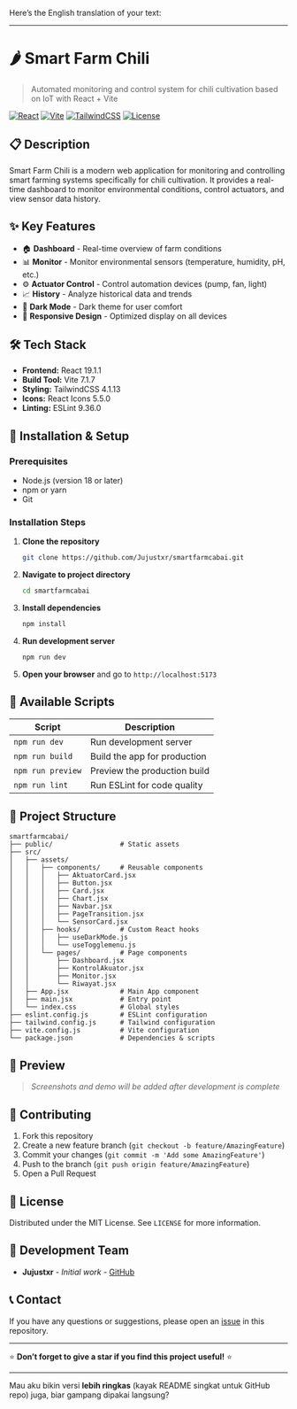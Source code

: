 Here’s the English translation of your text:

---

# 🌶️ Smart Farm Chili

> Automated monitoring and control system for chili cultivation based on IoT with React + Vite

[![React](https://img.shields.io/badge/React-19.1.1-61DAFB?style=flat-square\&logo=react)](https://reactjs.org/)
[![Vite](https://img.shields.io/badge/Vite-7.1.7-646CFF?style=flat-square\&logo=vite)](https://vitejs.dev/)
[![TailwindCSS](https://img.shields.io/badge/Tailwind-4.1.13-38B2AC?style=flat-square\&logo=tailwind-css)](https://tailwindcss.com/)
[![License](https://img.shields.io/badge/License-MIT-green?style=flat-square)](LICENSE)

## 📋 Description

Smart Farm Chili is a modern web application for monitoring and controlling smart farming systems specifically for chili cultivation. It provides a real-time dashboard to monitor environmental conditions, control actuators, and view sensor data history.

## ✨ Key Features

* 🏠 **Dashboard** - Real-time overview of farm conditions
* 📊 **Monitor** - Monitor environmental sensors (temperature, humidity, pH, etc.)
* ⚙️ **Actuator Control** - Control automation devices (pump, fan, light)
* 📈 **History** - Analyze historical data and trends
* 🌙 **Dark Mode** - Dark theme for user comfort
* 📱 **Responsive Design** - Optimized display on all devices

## 🛠️ Tech Stack

* **Frontend:** React 19.1.1
* **Build Tool:** Vite 7.1.7
* **Styling:** TailwindCSS 4.1.13
* **Icons:** React Icons 5.5.0
* **Linting:** ESLint 9.36.0

## 🚀 Installation & Setup

### Prerequisites

* Node.js (version 18 or later)
* npm or yarn
* Git

### Installation Steps

1. **Clone the repository**

   ```bash
   git clone https://github.com/Jujustxr/smartfarmcabai.git
   ```

2. **Navigate to project directory**

   ```bash
   cd smartfarmcabai
   ```

3. **Install dependencies**

   ```bash
   npm install
   ```

4. **Run development server**

   ```bash
   npm run dev
   ```

5. **Open your browser** and go to `http://localhost:5173`

## 📜 Available Scripts

| Script            | Description                  |
| ----------------- | ---------------------------- |
| `npm run dev`     | Run development server       |
| `npm run build`   | Build the app for production |
| `npm run preview` | Preview the production build |
| `npm run lint`    | Run ESLint for code quality  |

## 📁 Project Structure

```
smartfarmcabai/
├── public/                 # Static assets
├── src/
│   ├── assets/
│   │   ├── components/     # Reusable components
│   │   │   ├── AktuatorCard.jsx
│   │   │   ├── Button.jsx
│   │   │   ├── Card.jsx
│   │   │   ├── Chart.jsx
│   │   │   ├── Navbar.jsx
│   │   │   ├── PageTransition.jsx
│   │   │   └── SensorCard.jsx
│   │   ├── hooks/          # Custom React hooks
│   │   │   ├── useDarkMode.js
│   │   │   └── useTogglemenu.js
│   │   └── pages/          # Page components
│   │       ├── Dashboard.jsx
│   │       ├── KontrolAkuator.jsx
│   │       ├── Monitor.jsx
│   │       └── Riwayat.jsx
│   ├── App.jsx             # Main App component
│   ├── main.jsx            # Entry point
│   └── index.css           # Global styles
├── eslint.config.js        # ESLint configuration
├── tailwind.config.js      # Tailwind configuration
├── vite.config.js          # Vite configuration
└── package.json            # Dependencies & scripts
```

## 🎨 Preview

> *Screenshots and demo will be added after development is complete*

## 🤝 Contributing

1. Fork this repository
2. Create a new feature branch (`git checkout -b feature/AmazingFeature`)
3. Commit your changes (`git commit -m 'Add some AmazingFeature'`)
4. Push to the branch (`git push origin feature/AmazingFeature`)
5. Open a Pull Request

## 📝 License

Distributed under the MIT License. See `LICENSE` for more information.

## 👥 Development Team

* **Jujustxr** - *Initial work* - [GitHub](https://github.com/Jujustxr)

## 📞 Contact

If you have any questions or suggestions, please open an [issue](https://github.com/Jujustxr/smartfarmcabai/issues) in this repository.

---

⭐ **Don’t forget to give a star if you find this project useful!** ⭐

---

Mau aku bikin versi **lebih ringkas** (kayak README singkat untuk GitHub repo) juga, biar gampang dipakai langsung?
